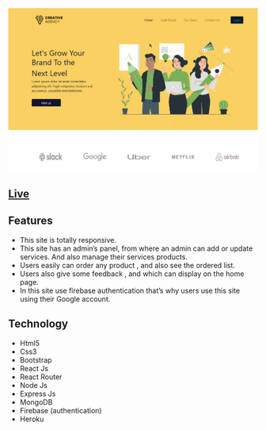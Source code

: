 <Img src="/src/images/CreativeAgency.png"/>
<h2><a href="https://project-burj-al-arab.web.app/">Live</a></h2>

<h2>Features</h2>
<ul>
  <li>This site is totally responsive.</li>
  <li>This site has an admin’s panel, from where an admin can add or
      update services. And also manage their services products.
  </li>
  <li>Users easily can order any product , and also see the ordered list.</li>
  <li>Users also give some feedback , and which can display on the
      home page.
  </li>
  <li>In this site use firebase authentication that’s why users use this
     site using their Google account.
  </li>
</ul>  
<h2>Technology</h2>
<ul>
    <li>Html5</li>
    <li>Css3</li>
    <li>Bootstrap</li>
    <li>React Js</li>
    <li>React Router</li>
    <li>Node Js</li>
    <li>Express Js</li>
    <li>MongoDB</li>
    <li>Firebase (authentication)</li>
    <li>Heroku</li>
</ul>